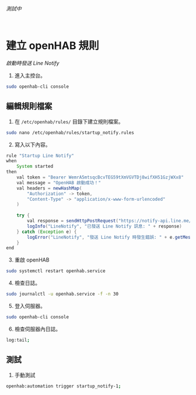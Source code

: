 _測試中_

<br>

# 建立 openHAB 規則

_啟動時發送 Line Notify_

1. 進入主控台。

```bash
sudo openhab-cli console
```

## 編輯規則檔案

1. 在 `/etc/openhab/rules/` 目錄下建立規則檔案。

```bash
sudo nano /etc/openhab/rules/startup_notify.rules
```

2. 寫入以下內容。

```java
rule "Startup Line Notify"
when
    System started
then
    val token = "Bearer WemrA5mtsqcBcvTEG59tXmVGVTDj8wifXH51GzjWXx8"
    val message = "OpenHAB 啟動成功！"
    val headers = newHashMap(
        "Authorization" -> token,
        "Content-Type" -> "application/x-www-form-urlencoded"
    )
    
    try {
        val response = sendHttpPostRequest("https://notify-api.line.me/api/notify", "application/x-www-form-urlencoded", "message=" + message, headers)
        logInfo("LineNotify", "已發送 Line Notify 訊息: " + response)
    } catch (Exception e) {
        logError("LineNotify", "發送 Line Notify 時發生錯誤: " + e.getMessage)
    }
end
```

3. 重啟 openHAB

```bash
sudo systemctl restart openhab.service
```

4. 檢查日誌。

```bash
sudo journalctl -u openhab.service -f -n 30
```

5. 登入伺服器。

```bash
sudo openhab-cli console
```

6. 檢查伺服器內日誌。

```bash
log:tail;
```

## 測試

1. 手動測試

```bash
openhab:automation trigger startup_notify-1;
```











